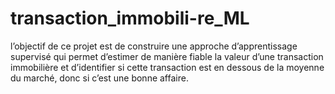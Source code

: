 # transaction_immobili-re_ML
l’objectif de ce projet est de construire une approche d’apprentissage supervisé qui permet d’estimer de manière fiable la valeur d’une transaction immobilière et d’identifier si cette transaction est en dessous de la moyenne du marché, donc si c’est une bonne affaire.
